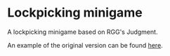 # Lockpicking minigame

A lockpicking minigame based on RGG's Judgment.

An example of the original version can be found [here](https://youtu.be/yez3P_Gt1UA?t=7).


